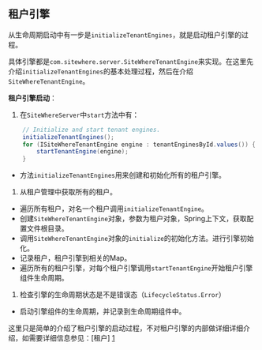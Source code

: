 ## 租户引擎

从生命周期启动中有一步是```initializeTenantEngines```，就是启动租户引擎的过程。

具体引擎都是```com.sitewhere.server.SiteWhereTenantEngine```来实现。在这里先介绍```initializeTenantEngines```的基本处理过程，然后在介绍```SiteWhereTenantEngine```。

**租户引擎启动**：

 1. 在```SiteWhereServer```中```start```方法中有：
```java
    // Initialize and start tenant engines.
    initializeTenantEngines();
    for (ISiteWhereTenantEngine engine : tenantEnginesById.values()) {
        startTenantEngine(engine);
    }
```
 - 方法```initializeTenantEngines```用来创建和初始化所有的租户引擎。
  1. 从租户管理中获取所有的租户。
  - 遍历所有租户，对名一个租户调用```initializeTenantEngine```。
  - 创建```SiteWhereTenantEngine```对象，参数为租户对象，Spring上下文，获取配置文件根目录。
  - 调用```SiteWhereTenantEngine```对象的```initialize```的初始化方法。进行引擎初始化。
  - 记录租户，租户引擎到相关的Map。
 - 遍历所有的租户引擎，对每个租户引擎调用```startTenantEngine```开始租户引擎组件生命周期。 
  1. 检查引擎的生命周期状态是不是错误态（```LifecycleStatus.Error```）
  - 启动引擎组件的生命周期，并记录到生命周期组件中。

这里只是简单的介绍了租户引擎的启动过程，不对租户引擎的内部做详细详细介绍，如需要详细信息参见：[租户] [1]

[1]: ../../租户/README.md "租户"